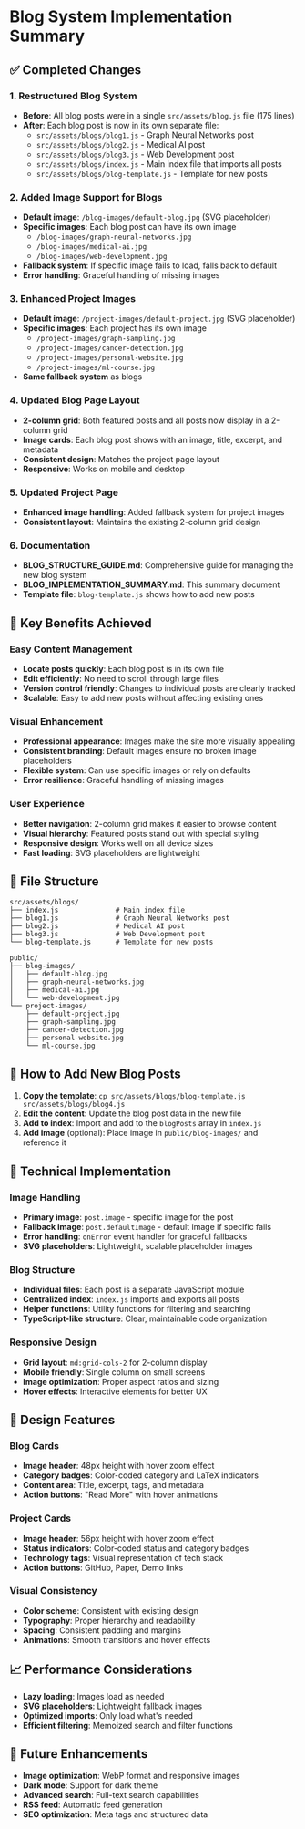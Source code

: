 # Blog System Implementation Summary

## ✅ Completed Changes

### 1. Restructured Blog System

- **Before**: All blog posts were in a single `src/assets/blog.js` file (175 lines)
- **After**: Each blog post is now in its own separate file:
  - `src/assets/blogs/blog1.js` - Graph Neural Networks post
  - `src/assets/blogs/blog2.js` - Medical AI post
  - `src/assets/blogs/blog3.js` - Web Development post
  - `src/assets/blogs/index.js` - Main index file that imports all posts
  - `src/assets/blogs/blog-template.js` - Template for new posts

### 2. Added Image Support for Blogs

- **Default image**: `/blog-images/default-blog.jpg` (SVG placeholder)
- **Specific images**: Each blog post can have its own image
  - `/blog-images/graph-neural-networks.jpg`
  - `/blog-images/medical-ai.jpg`
  - `/blog-images/web-development.jpg`
- **Fallback system**: If specific image fails to load, falls back to default
- **Error handling**: Graceful handling of missing images

### 3. Enhanced Project Images

- **Default image**: `/project-images/default-project.jpg` (SVG placeholder)
- **Specific images**: Each project has its own image
  - `/project-images/graph-sampling.jpg`
  - `/project-images/cancer-detection.jpg`
  - `/project-images/personal-website.jpg`
  - `/project-images/ml-course.jpg`
- **Same fallback system** as blogs

### 4. Updated Blog Page Layout

- **2-column grid**: Both featured posts and all posts now display in a 2-column grid
- **Image cards**: Each blog post shows with an image, title, excerpt, and metadata
- **Consistent design**: Matches the project page layout
- **Responsive**: Works on mobile and desktop

### 5. Updated Project Page

- **Enhanced image handling**: Added fallback system for project images
- **Consistent layout**: Maintains the existing 2-column grid design

### 6. Documentation

- **BLOG_STRUCTURE_GUIDE.md**: Comprehensive guide for managing the new blog system
- **BLOG_IMPLEMENTATION_SUMMARY.md**: This summary document
- **Template file**: `blog-template.js` shows how to add new posts

## 🎯 Key Benefits Achieved

### Easy Content Management

- **Locate posts quickly**: Each blog post is in its own file
- **Edit efficiently**: No need to scroll through large files
- **Version control friendly**: Changes to individual posts are clearly tracked
- **Scalable**: Easy to add new posts without affecting existing ones

### Visual Enhancement

- **Professional appearance**: Images make the site more visually appealing
- **Consistent branding**: Default images ensure no broken image placeholders
- **Flexible system**: Can use specific images or rely on defaults
- **Error resilience**: Graceful handling of missing images

### User Experience

- **Better navigation**: 2-column grid makes it easier to browse content
- **Visual hierarchy**: Featured posts stand out with special styling
- **Responsive design**: Works well on all device sizes
- **Fast loading**: SVG placeholders are lightweight

## 📁 File Structure

```
src/assets/blogs/
├── index.js              # Main index file
├── blog1.js              # Graph Neural Networks post
├── blog2.js              # Medical AI post
├── blog3.js              # Web Development post
└── blog-template.js      # Template for new posts

public/
├── blog-images/
│   ├── default-blog.jpg
│   ├── graph-neural-networks.jpg
│   ├── medical-ai.jpg
│   └── web-development.jpg
└── project-images/
    ├── default-project.jpg
    ├── graph-sampling.jpg
    ├── cancer-detection.jpg
    ├── personal-website.jpg
    └── ml-course.jpg
```

## 🚀 How to Add New Blog Posts

1. **Copy the template**: `cp src/assets/blogs/blog-template.js src/assets/blogs/blog4.js`
2. **Edit the content**: Update the blog post data in the new file
3. **Add to index**: Import and add to the `blogPosts` array in `index.js`
4. **Add image** (optional): Place image in `public/blog-images/` and reference it

## 🔧 Technical Implementation

### Image Handling

- **Primary image**: `post.image` - specific image for the post
- **Fallback image**: `post.defaultImage` - default image if specific fails
- **Error handling**: `onError` event handler for graceful fallbacks
- **SVG placeholders**: Lightweight, scalable placeholder images

### Blog Structure

- **Individual files**: Each post is a separate JavaScript module
- **Centralized index**: `index.js` imports and exports all posts
- **Helper functions**: Utility functions for filtering and searching
- **TypeScript-like structure**: Clear, maintainable code organization

### Responsive Design

- **Grid layout**: `md:grid-cols-2` for 2-column display
- **Mobile friendly**: Single column on small screens
- **Image optimization**: Proper aspect ratios and sizing
- **Hover effects**: Interactive elements for better UX

## 🎨 Design Features

### Blog Cards

- **Image header**: 48px height with hover zoom effect
- **Category badges**: Color-coded category and LaTeX indicators
- **Content area**: Title, excerpt, tags, and metadata
- **Action buttons**: "Read More" with hover animations

### Project Cards

- **Image header**: 56px height with hover zoom effect
- **Status indicators**: Color-coded status and category badges
- **Technology tags**: Visual representation of tech stack
- **Action buttons**: GitHub, Paper, Demo links

### Visual Consistency

- **Color scheme**: Consistent with existing design
- **Typography**: Proper hierarchy and readability
- **Spacing**: Consistent padding and margins
- **Animations**: Smooth transitions and hover effects

## 📈 Performance Considerations

- **Lazy loading**: Images load as needed
- **SVG placeholders**: Lightweight fallback images
- **Optimized imports**: Only load what's needed
- **Efficient filtering**: Memoized search and filter functions

## 🔮 Future Enhancements

- **Image optimization**: WebP format and responsive images
- **Dark mode**: Support for dark theme
- **Advanced search**: Full-text search capabilities
- **RSS feed**: Automatic feed generation
- **SEO optimization**: Meta tags and structured data
